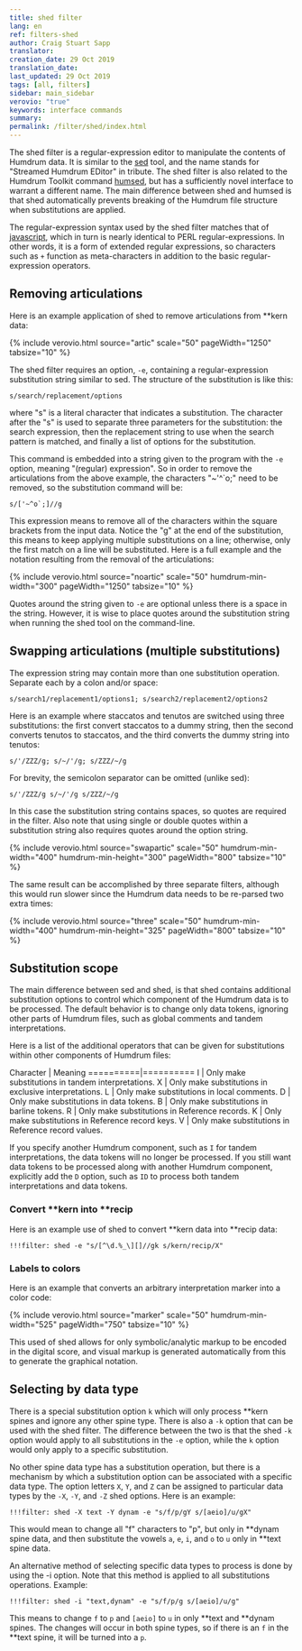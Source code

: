 ```yaml
---
title: shed filter
lang: en
ref: filters-shed
author: Craig Stuart Sapp
translator: 
creation_date: 29 Oct 2019
translation_date: 
last_updated: 29 Oct 2019
tags: [all, filters]
sidebar: main_sidebar
verovio: "true"
keywords: interface commands 
summary: 
permalink: /filter/shed/index.html
---
```


The shed filter is a regular-expression editor to manipulate the
contents of Humdrum data.  It is similar to the <a target="_blank"
href="https://en.wikipedia.org/wiki/Sed">sed</a> tool, and the name
stands for "Streamed Humdrum EDitor" in tribute.  The shed filter
is also related to the Humdrum Toolkit command <a target="_blank"
href="https://www.humdrum.org/man/humsed">humsed</a>, but has a
sufficiently novel interface to warrant a different name.  The main
difference between shed and humsed is that shed automatically
prevents breaking of the Humdrum file structure when substitutions
are applied.

The regular-expression syntax used by the shed filter matches that
of <a target="_blank"
href="https://developer.mozilla.org/en-US/docs/Web/JavaScript/Guide/Regular_Expressions">javascript</a>,
which in turn is nearly identical to PERL regular-expressions.  In
other words, it is a form of extended regular expressions, so
characters such as `+` function as meta-characters in addition to
the basic regular-expression operators.

## Removing articulations ##

Here is an example application of shed to remove articulations from \*\*kern data:

{% include verovio.html
	source="artic"
	scale="50"
	pageWidth="1250"
	tabsize="10"
%}
<script type="application/x-humdrum" id="artic">
**kern
*M4/4
=1
4c'
4d~
4e'~
4f^
=2
4g^^
4ao
4b`
4cc;
==
*-
</script>

The shed filter requires an option, `-e`, containing a 
regular-expression substitution string similar to sed.  The structure of
the substitution is like this:

```
s/search/replacement/options
```

where "s" is a literal character that indicates a substitution.  The
character after the "s" is used to separate three parameters for the
substitution: the search expression, then the replacement string to
use when the search pattern is matched, and finally a list of options
for the substitution.

This command is embedded into a string given to the program with the 
`-e` option, meaning "(regular) expression".  So in order to remove
the articulations from the above example, the characters "~'^`o;"
need to be removed, so the substitution command will be:

```
s/['~^o`;]//g
```

This expression means to remove all of the characters within the
square brackets from the input data.  Notice the "g" at the end of
the substitution, this means to keep applying multiple substitutions
on a line; otherwise, only the first match on a line will be
substituted.  Here is a full example and the notation resulting from
the removal of the articulations:

{% include verovio.html
	source="noartic"
	scale="50"
	humdrum-min-width="300"
	pageWidth="1250"
	tabsize="10"
%}

<script type="application/x-humdrum" id="noartic">
!!!filter: shed -e "s/['~^o`;]//g"
**kern
*M4/4
=1
4c'
4d~
4e'~
4f^
=2
4g^^
4ao
4b`
4cc;
==
*-
</script>

Quotes around the string given to `-e` are optional unless there
is a space in the string.  However, it is wise to place quotes
around the substitution string when running the shed tool on the
command-line.


## Swapping articulations (multiple substitutions) ##

The expression string may contain more than one substitution operation. 
Separate each by a colon and/or space:

```
s/search1/replacement1/options1; s/search2/replacement2/options2
```

Here is an example where staccatos and tenutos are switched using three
substitutions: the first convert staccatos to a dummy string, then the
second converts tenutos to staccatos, and the third converts the
dummy string into tenutos:

```
s/'/ZZZ/g; s/~/'/g; s/ZZZ/~/g
```

For brevity, the semicolon separator can be omitted (unlike sed):

```
s/'/ZZZ/g s/~/'/g s/ZZZ/~/g
```

In this case the substitution string contains spaces, so quotes are
required in the filter.  Also note that using single or double
quotes within a substitution string also requires quotes around the
option string.

{% include verovio.html
	source="swapartic"
	scale="50"
	humdrum-min-width="400"
	humdrum-min-height="300"
	pageWidth="800"
	tabsize="10"
%}

<script type="application/x-humdrum" id="swapartic">
!!!filter: shed -e "s/'/ZZZ/g s/~/'/g s/ZZZ/~/g'"
**kern
*M4/4
=1
4c'
4d'
4e'
4f'
=2
4g~
4a~
4b~
4cc~
==
*-
</script>

The same result can be accomplished by three separate filters, although
this would run slower since the Humdrum data needs to be re-parsed two
extra times:

{% include verovio.html
	source="three"
	scale="50"
	humdrum-min-width="400"
	humdrum-min-height="325"
	pageWidth="800"
	tabsize="10"
%}

<script type="application/x-humdrum" id="three">
!!!filter: shed -e "s/'/ZZZ/g"
!!!filter: shed -e "s/~/'/g"
!!!filter: shed -e "s/ZZZ/~/g"
**kern
*M4/4
=1
4c'
4d'
4e'
4f'
=2
4g~
4a~
4b~
4cc~
==
*-
</script>






## Substitution scope ##

The main difference between sed and shed, is that shed contains
additional substitution options to control which component of the
Humdrum data is to be processed.  The default behavior is to change
only data tokens, ignoring other parts of Humdrum files, such as
global comments and tandem interpretations.

Here is a list of the additional operators that can be given for
substitutions within other components of Humdrum files:

Character | Meaning
==========|==========
I         | Only make substitutions in tandem interpretations.
X         | Only make substitutions in exclusive interpretations.
L         | Only make substitutions in local comments.
D         | Only make substitutions in data tokens.
B         | Only make substitutions in barline tokens.
R         | Only make substitutions in Reference records.
K         | Only make substitutions in Reference record keys.
V         | Only make substitutions in Reference record values.

If you specify another Humdrum component, such as `I` for tandem
interpretations, the data tokens will no longer be processed.  If
you still want data tokens to be processed along with another Humdrum
component, explicitly add the `D` option, such as `ID` to process
both tandem interpretations and data tokens.


### Convert **kern into **recip ###

Here is an example use of shed to convert \*\*kern data into
\*\*recip data:

```
!!!filter: shed -e "s/[^\d.%_\][]//gk s/kern/recip/X"
```

### Labels to colors ###

Here is an example that converts an arbitrary interpretation
marker into a color code:


{% include verovio.html
	source="marker"
	scale="50"
	humdrum-min-width="525"
	pageWidth="750"
	tabsize="10"
%}
<script type="application/x-humdrum" id="marker">
!!!filter: shed -e "s/up/color:red/I s/down/color:dodgerblue/I"
**kern	**kern
*M4/4	*M4/4
=1	=1
*up	*down
4c	4cc
4d	4b
4e	4a
4f	4g
=2	=2
4g	4f
4a	4e
4b	4d
4cc	4c
=3	=3
*down	*up
4b	4d
4a	4e
4g	4f
4f	4g
=4	=4
4e	4a
4d	4b
2c;	2cc;
==	==
*-	*-
</script>

This used of shed allows for only symbolic/analytic markup to be
encoded in the digital score, and visual markup is generated
automatically from this to generate the graphical notation.


## Selecting by data type  ##

There is a special substitution option `k` which will only process \*\*kern
spines and ignore any other spine type.  There is also a `-k` option that
can be used with the shed filter.  The difference between the two is that the
shed `-k` option would apply to all substitutions in the `-e` option, while the
`k` option would only apply to a specific substitution.

No other spine data type has a substitution operation, but there is a mechanism
by which a substitution option can be associated with a specific data type.  The
option letters `X`, `Y`, and `Z` can be assigned to particular data types by the
`-X`, `-Y`, and `-Z` shed options.  Here is an example:

```
!!!filter: shed -X text -Y dynam -e "s/f/p/gY s/[aeio]/u/gX"
```

This would mean to change all "f" characters to "p", but only in \*\*dynam
spine data, and then substitute the vowels `a`, `e`, `i`, and `o` to `u` only
in \*\*text spine data.

An alternative method of selecting specific data types to process is done by
using the -i option.  Note that this method is applied to all substitutions
operations.  Example:

```
!!!filter: shed -i "text,dynam" -e "s/f/p/g s/[aeio]/u/g"
```

This means to change `f` to `p` and `[aeio]` to `u` in only
\*\*text and \*\*dynam spines.  The changes will occur in both
spine types, so if there is an `f` in the \*\*text spine, it will
be turned into a `p`.



